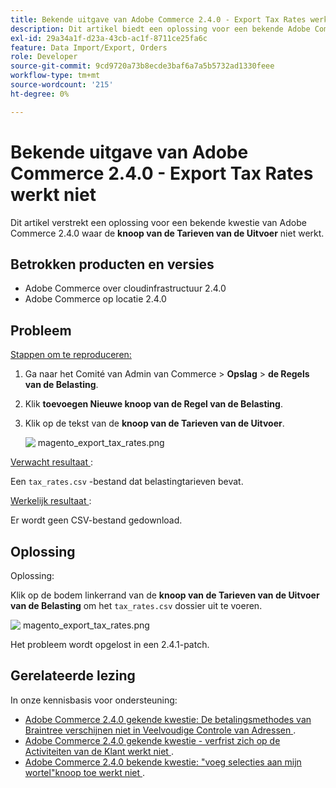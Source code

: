 ```yaml
---
title: Bekende uitgave van Adobe Commerce 2.4.0 - Export Tax Rates werkt niet
description: Dit artikel biedt een oplossing voor een bekende Adobe Commerce 2.4.0-probleem waarbij de knop **Exportbelastingen** niet werkt.
exl-id: 29a34a1f-d23a-43cb-ac1f-8711ce25fa6c
feature: Data Import/Export, Orders
role: Developer
source-git-commit: 9cd9720a73b8ecde3baf6a7a5b5732ad1330feee
workflow-type: tm+mt
source-wordcount: '215'
ht-degree: 0%

---
```


# Bekende uitgave van Adobe Commerce 2.4.0 - Export Tax Rates werkt niet

Dit artikel verstrekt een oplossing voor een bekende kwestie van Adobe Commerce 2.4.0 waar de **knoop van de Tarieven van de Uitvoer** niet werkt.

## Betrokken producten en versies

* Adobe Commerce over cloudinfrastructuur 2.4.0
* Adobe Commerce op locatie 2.4.0

## Probleem

<u> Stappen om te reproduceren:</u>

1. Ga naar het Comité van Admin van Commerce > **Opslag** > **de Regels van de Belasting**.
1. Klik **toevoegen Nieuwe knoop van de Regel van de Belasting**.
1. Klik op de tekst van de **knoop van de Tarieven van de Uitvoer**.

   ![&#x200B; magento_export_tax_rates.png &#x200B;](assets/mceclip0.png)

<u> Verwacht resultaat </u>:

Een `tax_rates.csv` -bestand dat belastingtarieven bevat.

<u> Werkelijk resultaat </u>:

Er wordt geen CSV-bestand gedownload.

## Oplossing

Oplossing:

Klik op de bodem linkerrand van de **knoop van de Tarieven van de Uitvoer van de Belasting** om het `tax_rates.csv` dossier uit te voeren.

![&#x200B; magento_export_tax_rates.png &#x200B;](assets/mceclip1.png)

Het probleem wordt opgelost in een 2.4.1-patch.

## Gerelateerde lezing

In onze kennisbasis voor ondersteuning:

* [&#x200B; Adobe Commerce 2.4.0 gekende kwestie: De betalingsmethodes van Braintree verschijnen niet in Veelvoudige Controle van Adressen &#x200B;](/help/troubleshooting/payments/magento-2-4-0-braintree-not-in-multiple-addresses-checkout.md).
* [&#x200B; Adobe Commerce 2.4.0 gekende kwestie - verfrist zich op de Activiteiten van de Klant werkt niet &#x200B;](/help/troubleshooting/miscellaneous/magento-2-4-0-refresh-on-customer-activities-does-not-work.md).
* [&#x200B; Adobe Commerce 2.4.0 bekende kwestie: &quot;voeg selecties aan mijn wortel&quot;knoop toe werkt niet &#x200B;](/help/troubleshooting/miscellaneous/magento-2-4-0-add-selections-to-my-cart-does-not-work.md).
